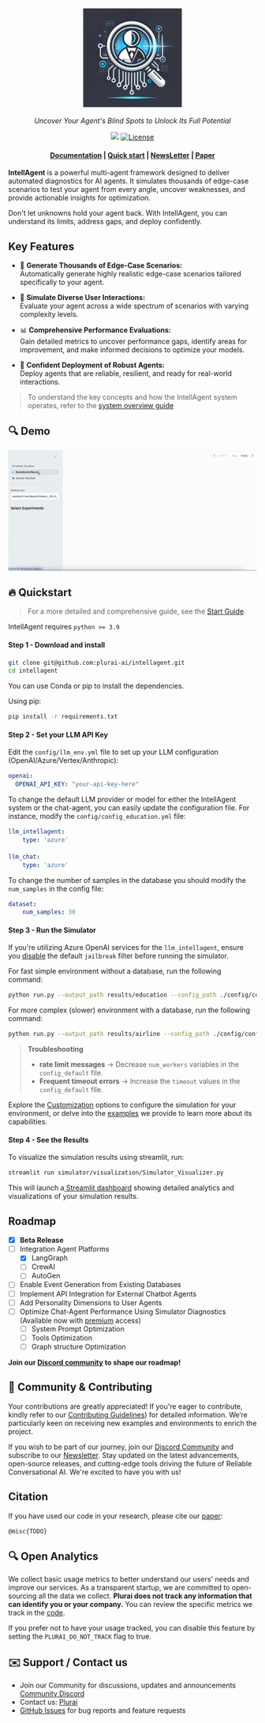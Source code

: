 <h1 align="center">
  <img style="vertical-align:middle" height="200"
  src="./docs/figures/logo.png">
</h1>
<p align="center">
  <i>Uncover Your Agent's Blind Spots to Unlock Its Full Potential</i>
</p>

<p align="center">
    <!-- community badges -->
    <a href="https://discord.gg/YWbT87vAau"><img src="https://img.shields.io/badge/Join-Discord-blue.svg"/></a>
    <!-- license badge -->
    <a href="https://github.com/plurai-ai/intellagent/blob/main/LICENSE">
        <img alt="License" src="https://img.shields.io/badge/License-Apache_2.0-green.svg"></a>
</p>

<h4 align="center">
    <p>
        <a href="https://intellagent-doc.plurai.ai/">Documentation</a> |
        <a href="#fire-quickstart">Quick start</a> |
        <a href="https://plurai.substack.com/">NewsLetter</a> |
        <a href="https://plurai.substack.com/p/intellagent-an-open-source-multi">Paper</a>
 </p>
</h4>




<!-- MARKDOWN LINKS & IMAGES -->
<!-- https://www.markdownguide.org/basic-syntax/#reference-style-links -->

**IntellAgent** is a powerful multi-agent framework designed to deliver automated diagnostics for AI agents. It simulates thousands of edge-case scenarios to test your agent from every angle, uncover weaknesses, and provide actionable insights for optimization.

Don't let unknowns hold your agent back. With IntellAgent, you can understand its limits, address gaps, and deploy confidently.

## Key Features

- 🔬 **Generate Thousands of Edge-Case Scenarios:**  
  Automatically generate highly realistic edge-case scenarios tailored specifically to your agent.

- 🤖 **Simulate Diverse User Interactions:**  
  Evaluate your agent across a wide spectrum of scenarios with varying complexity levels.

- 📊 **Comprehensive Performance Evaluations:**  
  Gain detailed metrics to uncover performance gaps, identify areas for improvement, and make informed decisions to optimize your models.

- 💪 **Confident Deployment of Robust Agents:**  
  Deploy agents that are reliable, resilient, and ready for real-world interactions.



> To understand the key concepts and how the IntellAgent system operates, refer to the [system overview guide](https://intellagent-doc.plurai.ai/How_it_Works/how-it-works/)

## 🔍 Demo

![simulator_recording](./docs/simulator_recording.gif)

## :fire: Quickstart

> For a more detailed and comprehensive guide, see the [Start Guide](https://intellagent-doc.plurai.ai/quick_start/installation/).









IntellAgent requires `python >= 3.9`
<br />

#### Step 1 - Download and install

```bash
git clone git@github.com:plurai-ai/intellagent.git
cd intellagent
```

You can use Conda or pip to install the dependencies.

Using pip: 
```bash
pip install -r requirements.txt
```


#### Step 2 - Set your LLM API Key

Edit the `config/llm_env.yml` file to set up your LLM configuration (OpenAI/Azure/Vertex/Anthropic):

```yaml
openai:
  OPENAI_API_KEY: "your-api-key-here"
```

To change the default LLM provider or model for either the IntellAgent system or the chat-agent, you can easily update the configuration file. For instance, modify the `config/config_education.yml` file:


```yaml
llm_intellagent:
    type: 'azure'

llm_chat:
    type: 'azure'
```

To change the number of samples in the database you should modify the `num_samples` in the config file:
```yaml
dataset:
    num_samples: 30
```


####  Step 3 - Run the Simulator
If you're utilizing Azure OpenAI services for the `llm_intellagent`, ensure you [disable](https://learn.microsoft.com/en-us/azure/ai-services/openai/how-to/content-filters) the default `jailbreak` filter before running the simulator.

For fast simple environment without a database, run the following command:
```bash
python run.py --output_path results/education --config_path ./config/config_education.yml 
```
For more complex (slower) environment with a database, run the following command:
```bash
python run.py --output_path results/airline --config_path ./config/config_airline.yml 
```

> **Troubleshooting**  
> - **rate limit messages** → Decrease `num_workers` variables in the `config_default` file.  
> - **Frequent timeout errors** → Increase the `timeout` values in the `config_default` file.


Explore the [Customization](https://intellagent-doc.plurai.ai/customization/custom_environment/) options to configure the simulation for your environment, or delve into the [examples](https://intellagent-doc.plurai.ai/examples/education/) we provide to learn more about its capabilities.
#### Step 4 - See the Results

To visualize the simulation results using streamlit, run:
```bash 
streamlit run simulator/visualization/Simulator_Visualizer.py
```
This will launch a[ Streamlit dashboard](./README.md#-demo) showing detailed analytics and visualizations of your simulation results.

## Roadmap

- [x] **Beta Release**
- [ ] Integration Agent Platforms
    - [X] LangGraph
    - [ ] CrewAI
    - [ ] AutoGen
- [ ] Enable Event Generation from Existing Databases
- [ ] Implement API Integration for External Chatbot Agents
- [ ] Add Personality Dimensions to User Agents
- [ ] Optimize Chat-Agent Performance Using Simulator Diagnostics (Available now with [premium](https://plurai.ai/contact-us) access)
    - [ ] System Prompt Optimization
    - [ ] Tools Optimization
    - [ ] Graph structure Optimization

**Join our [Discord community](https://discord.gg/YWbT87vAau) to shape our roadmap!**


## 🚀 Community & Contributing

Your contributions are greatly appreciated! If you're eager to contribute, kindly refer to our [Contributing Guidelines](docs/contributing.md)) for detailed information. We’re particularly keen on receiving new examples and environments to enrich the project.

If you wish to be part of our journey, join our [Discord Community](https://discord.gg/YWbT87vAau) and subscribe to our [Newsletter](https://plurai.substack.com/). Stay updated on the latest advancements, open-source releases, and cutting-edge tools driving the future of Reliable Conversational AI. We're excited to have you with us!

## Citation

If you have used our code in your research, please cite our [paper](https://plurai.substack.com/p/intellagent-an-open-source-multi):

```
@misc{TODO}
```



## 🔍 Open Analytics

We collect basic usage metrics to better understand our users' needs and improve our services. As a transparent startup, we are committed to open-sourcing all the data we collect. **Plurai does not track any information that can identify you or your company.** You can review the specific metrics we track in the [code](https://github.com/plurai-ai/intellagent/healthcare_analytics.py).

If you prefer not to have your usage tracked, you can disable this feature by setting the `PLURAI_DO_NOT_TRACK` flag to true.

## ✉️ Support / Contact us
- Join our Community for discussions, updates and announcements [Community Discord](https://discord.gg/YWbT87vAau)
- Contact us: [‫Plurai‬](https://plurai.ai/contact-us)
- [GitHub Issues](https://github.com/plurai-ai/intellagent/issues) for bug reports and feature requests


